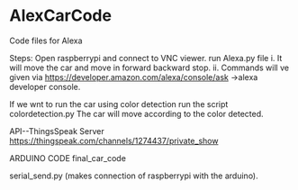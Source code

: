 # AlexCarCode
Code files for Alexa

Steps:
Open raspberrypi and connect to VNC viewer.
run Alexa.py file 
i. It will move the car and move in forward backward stop.
ii. Commands will ve given via https://developer.amazon.com/alexa/console/ask ->alexa developer console.


If we wnt to run the car using  color detection run the script colordetection.py
 The car will move according to the color detected.
 
 
 API--ThingsSpeak Server
 https://thingspeak.com/channels/1274437/private_show
 
 ARDUINO CODE
 final_car_code
 
 serial_send.py (makes connection of raspberrypi with the arduino).
